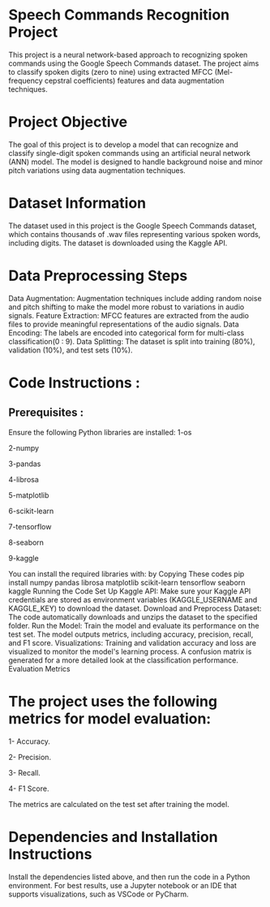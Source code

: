 # Speech Commands Recognition Project
This project is a neural network-based approach to recognizing spoken commands using the Google Speech Commands dataset. The project aims to classify spoken digits (zero to nine) using extracted MFCC (Mel-frequency cepstral coefficients) features and data augmentation techniques.

# Project Objective
The goal of this project is to develop a model that can recognize and classify single-digit spoken commands using an artificial neural network (ANN) model. The model is designed to handle background noise and minor pitch variations using data augmentation techniques.

# Dataset Information
The dataset used in this project is the Google Speech Commands dataset, which contains thousands of .wav files representing various spoken words, including digits. The dataset is downloaded using the Kaggle API.

# Data Preprocessing Steps
Data Augmentation: Augmentation techniques include adding random noise and pitch shifting to make the model more robust to variations in audio signals.
Feature Extraction: MFCC features are extracted from the audio files to provide meaningful representations of the audio signals.
Data Encoding: The labels are encoded into categorical form for multi-class classification(0 : 9).
Data Splitting: The dataset is split into training (80%), validation (10%), and test sets (10%).

# Code Instructions :
## Prerequisites :
Ensure the following Python libraries are installed:
1-os

2-numpy

3-pandas

4-librosa

5-matplotlib

6-scikit-learn

7-tensorflow

8-seaborn

9-kaggle

You can install the required libraries with:
by Copying These codes 
pip install numpy pandas librosa matplotlib scikit-learn tensorflow seaborn kaggle
Running the Code
Set Up Kaggle API: Make sure your Kaggle API credentials are stored as environment variables (KAGGLE_USERNAME and KAGGLE_KEY) to download the dataset.
Download and Preprocess Dataset:
The code automatically downloads and unzips the dataset to the specified folder.
Run the Model:
Train the model and evaluate its performance on the test set. The model outputs metrics, including accuracy, precision, recall, and F1 score.
Visualizations:
Training and validation accuracy and loss are visualized to monitor the model's learning process.
A confusion matrix is generated for a more detailed look at the classification performance.
Evaluation Metrics
# The project uses the following metrics for model evaluation:

1- Accuracy.

2- Precision.

3- Recall.

4- F1 Score.

The metrics are calculated on the test set after training the model.

# Dependencies and Installation Instructions
Install the dependencies listed above, and then run the code in a Python environment. For best results, use a Jupyter notebook or an IDE that supports visualizations, such as VSCode or PyCharm.
